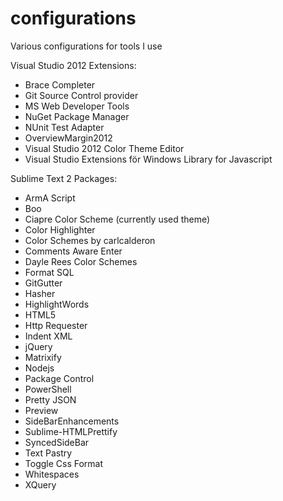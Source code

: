 configurations
==============

Various configurations for tools I use

Visual Studio 2012 Extensions:
* Brace Completer
* Git Source Control provider
* MS Web Developer Tools
* NuGet Package Manager
* NUnit Test Adapter
* OverviewMargin2012
* Visual Studio 2012 Color Theme Editor
* Visual Studio Extensions för Windows Library for Javascript

Sublime Text 2 Packages:
* ArmA Script
* Boo
* Ciapre Color Scheme (currently used theme)
* Color Highlighter
* Color Schemes by carlcalderon
* Comments Aware Enter
* Dayle Rees Color Schemes
* Format SQL
* GitGutter
* Hasher
* HighlightWords
* HTML5
* Http Requester
* Indent XML
* jQuery
* Matrixify
* Nodejs
* Package Control
* PowerShell
* Pretty JSON
* Preview
* SideBarEnhancements
* Sublime-HTMLPrettify
* SyncedSideBar
* Text Pastry
* Toggle Css Format
* Whitespaces
* XQuery
